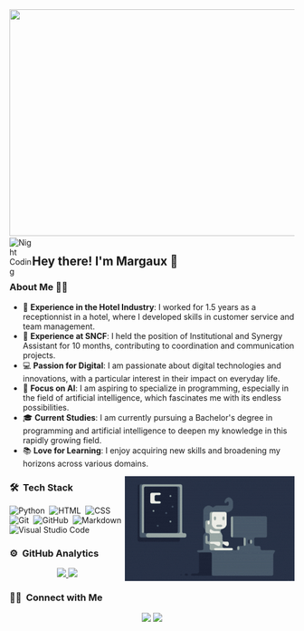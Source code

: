<img src="https://cdn.pixabay.com/photo/2023/08/15/14/05/banner-8192025_1280.png" width="1000" height="400" />
<img alt="Night Coding" src="./assets/Hand%20Wave.gif" width='40' align="left"/><h2>Hey there! I'm Margaux 🍭</h2>

<!-- ## 👋 &nbsp;Hey there! I'm Margaux -->


### About Me 👩‍💻

- 🏨 **Experience in the Hotel Industry**: I worked for 1.5 years as a receptionnist in a hotel, where I developed skills in customer service and team management.
- 🚄 **Experience at SNCF**: I held the position of Institutional and Synergy Assistant for 10 months, contributing to coordination and communication projects.
- 💻 **Passion for Digital**: I am passionate about digital technologies and innovations, with a particular interest in their impact on everyday life.
- 🤖 **Focus on AI**: I am aspiring to specialize in programming, especially in the field of artificial intelligence, which fascinates me with its endless possibilities.
- 🎓 **Current Studies**: I am currently pursuing a Bachelor's degree in programming and artificial intelligence to deepen my knowledge in this rapidly growing field.
- 📚 **Love for Learning**: I enjoy acquiring new skills and broadening my horizons across various domains.

<img alt="Night Coding" src="https://raw.githubusercontent.com/AVS1508/AVS1508/master/assets/Night-Coding.gif" align="right"/>

### 🛠 &nbsp;Tech Stack

![Python](https://img.shields.io/badge/-Python-05122A?style=flat&logo=python)&nbsp;
![HTML](https://img.shields.io/badge/-HTML-05122A?style=flat&logo=HTML5)&nbsp;
![CSS](https://img.shields.io/badge/-CSS-05122A?style=flat&logo=CSS3&logoColor=1572B6)&nbsp;
![Git](https://img.shields.io/badge/-Git-05122A?style=flat&logo=git)&nbsp;
![GitHub](https://img.shields.io/badge/-GitHub-05122A?style=flat&logo=github)&nbsp;
![Markdown](https://img.shields.io/badge/-Markdown-05122A?style=flat&logo=markdown)\
![Visual Studio Code](https://img.shields.io/badge/-Visual%20Studio%20Code-05122A?style=flat&logo=visual-studio-code&logoColor=007ACC)&nbsp;

### ⚙️ &nbsp;GitHub Analytics

<p align="center">
<a href="https://github.com/AVS1508">
  <img height="180em" src="https://github-readme-stats-eight-theta.vercel.app/api?username=margaux-troude&show_icons=true&theme=algolia&include_all_commits=true&count_private=true"/>
  <img height="180em" src="https://github-readme-stats-eight-theta.vercel.app/api/top-langs/?username=margaux-troude&layout=compact&langs_count=8&theme=algolia"/>
</a>
</p>

### 🤝🏻 &nbsp;Connect with Me

<p align="center">
<a href="mailto:margaux.troude@laplateforme.io"><img src="https://img.shields.io/badge/Gmail-D14836?style=for-the-badge&logo=gmail&logoColor=white"/></a>
<a href="https://www.linkedin.com/in/margaux-troude-432a10213/"><img src="https://img.shields.io/badge/LinkedIn-0077B5?style=for-the-badge&logo=linkedin&logoColor=white"/></a>
</p>
